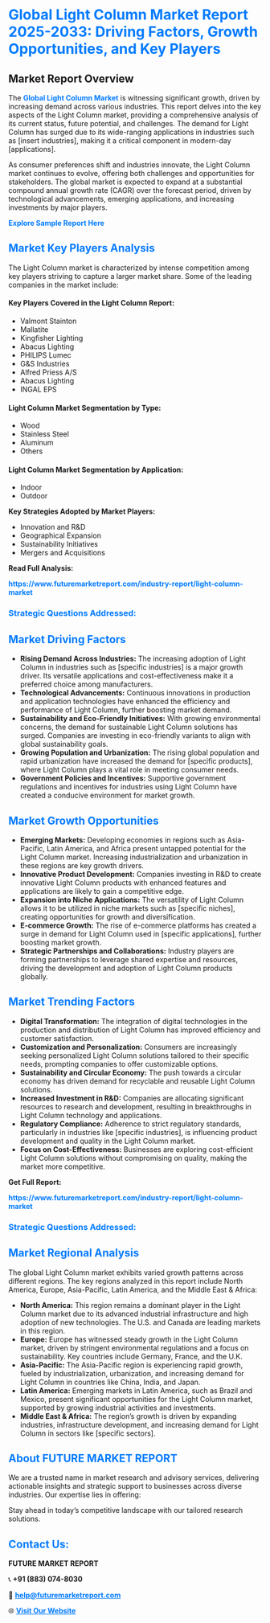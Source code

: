 <h1 style="color: #007BFF;">Global Light Column Market Report 2025-2033: Driving Factors, Growth Opportunities, and Key Players</h1>

<section id="overview">
<h2>Market Report Overview</h2>
<p>The <a href="https://www.futuremarketreport.com/industry-report/light-column-market" style="color: #007BFF; text-decoration: none;"><strong>Global Light Column Market</strong></a> is witnessing significant growth, driven by increasing demand across various industries. This report delves into the key aspects of the Light Column market, providing a comprehensive analysis of its current status, future potential, and challenges. The demand for Light Column has surged due to its wide-ranging applications in industries such as [insert industries], making it a critical component in modern-day [applications].</p>
<p>As consumer preferences shift and industries innovate, the Light Column market continues to evolve, offering both challenges and opportunities for stakeholders. The global market is expected to expand at a substantial compound annual growth rate (CAGR) over the forecast period, driven by technological advancements, emerging applications, and increasing investments by major players.</p>
</section>

<section id="overview">
<p><a href="https://www.futuremarketreport.com/request-sample/reportId=43560" style="color: #007BFF; text-decoration: none;"><strong>Explore Sample Report Here</strong></a></p>
</section>

<section id="key-players">
<h2 style="color: #007BFF;">Market Key Players Analysis</h2>
<p>The Light Column market is characterized by intense competition among key players striving to capture a larger market share. Some of the leading companies in the market include:</p>
<h4>Key Players Covered in the Light Column Report:</h4>
<ul><li>Valmont Stainton</li><li>Mallatite</li><li>Kingfisher Lighting</li><li>Abacus Lighting</li><li>PHILIPS Lumec</li><li>G&amp;S Industries</li><li>Alfred Priess A/S</li><li>Abacus Lighting</li><li>INGAL EPS</li></ul>
<h4>Light Column Market Segmentation by Type:</h4>
<ul><li>Wood</li><li>Stainless Steel</li><li>Aluminum</li><li>Others</li></ul>

<h4>Light Column Market Segmentation by Application:</h4>
<ul><li>Indoor</li><li>Outdoor</li></ul>
<p><strong>Key Strategies Adopted by Market Players:</strong></p>
<ul>
<li>Innovation and R&D</li>
<li>Geographical Expansion</li>
<li>Sustainability Initiatives</li>
<li>Mergers and Acquisitions</li>
</ul>
</section>

<section>
<p><strong>Read Full Analysis: </strong></p><a href="https://www.futuremarketreport.com/industry-report/light-column-market" style="color: #007BFF; text-decoration: none;"><strong>https://www.futuremarketreport.com/industry-report/light-column-market</strong></a>
<h3 style="color: #007BFF;">Strategic Questions Addressed:</h3>
</section>

<section id="driving-factors">
<h2 style="color: #007BFF;">Market Driving Factors</h2>
<ul>
<li><strong>Rising Demand Across Industries:</strong> The increasing adoption of Light Column in industries such as [specific industries] is a major growth driver. Its versatile applications and cost-effectiveness make it a preferred choice among manufacturers.</li>
<li><strong>Technological Advancements:</strong> Continuous innovations in production and application technologies have enhanced the efficiency and performance of Light Column, further boosting market demand.</li>
<li><strong>Sustainability and Eco-Friendly Initiatives:</strong> With growing environmental concerns, the demand for sustainable Light Column solutions has surged. Companies are investing in eco-friendly variants to align with global sustainability goals.</li>
<li><strong>Growing Population and Urbanization:</strong> The rising global population and rapid urbanization have increased the demand for [specific products], where Light Column plays a vital role in meeting consumer needs.</li>
<li><strong>Government Policies and Incentives:</strong> Supportive government regulations and incentives for industries using Light Column have created a conducive environment for market growth.</li>
</ul>
</section>

<section id="growth-opportunities">
<h2 style="color: #007BFF;">Market Growth Opportunities</h2>
<ul>
<li><strong>Emerging Markets:</strong> Developing economies in regions such as Asia-Pacific, Latin America, and Africa present untapped potential for the Light Column market. Increasing industrialization and urbanization in these regions are key growth drivers.</li>
<li><strong>Innovative Product Development:</strong> Companies investing in R&D to create innovative Light Column products with enhanced features and applications are likely to gain a competitive edge.</li>
<li><strong>Expansion into Niche Applications:</strong> The versatility of Light Column allows it to be utilized in niche markets such as [specific niches], creating opportunities for growth and diversification.</li>
<li><strong>E-commerce Growth:</strong> The rise of e-commerce platforms has created a surge in demand for Light Column used in [specific applications], further boosting market growth.</li>
<li><strong>Strategic Partnerships and Collaborations:</strong> Industry players are forming partnerships to leverage shared expertise and resources, driving the development and adoption of Light Column products globally.</li>
</ul>
</section>

<section id="trending-factors">
<h2 style="color: #007BFF;">Market Trending Factors</h2>
<ul>
<li><strong>Digital Transformation:</strong> The integration of digital technologies in the production and distribution of Light Column has improved efficiency and customer satisfaction.</li>
<li><strong>Customization and Personalization:</strong> Consumers are increasingly seeking personalized Light Column solutions tailored to their specific needs, prompting companies to offer customizable options.</li>
<li><strong>Sustainability and Circular Economy:</strong> The push towards a circular economy has driven demand for recyclable and reusable Light Column solutions.</li>
<li><strong>Increased Investment in R&D:</strong> Companies are allocating significant resources to research and development, resulting in breakthroughs in Light Column technology and applications.</li>
<li><strong>Regulatory Compliance:</strong> Adherence to strict regulatory standards, particularly in industries like [specific industries], is influencing product development and quality in the Light Column market.</li>
<li><strong>Focus on Cost-Effectiveness:</strong> Businesses are exploring cost-efficient Light Column solutions without compromising on quality, making the market more competitive.</li>
</ul>
</section>

<section>
<p><strong>Get Full Report: </strong></p><a href="https://www.futuremarketreport.com/industry-report/light-column-market" style="color: #007BFF; text-decoration: none;"><strong>https://www.futuremarketreport.com/industry-report/light-column-market</strong></a>
<h3 style="color: #007BFF;">Strategic Questions Addressed:</h3>
</section>


<section id="regional-analysis">
<h2 style="color: #007BFF;">Market Regional Analysis</h2>
<p>The global Light Column market exhibits varied growth patterns across different regions. The key regions analyzed in this report include North America, Europe, Asia-Pacific, Latin America, and the Middle East & Africa:</p>
<ul>
<li><strong>North America:</strong> This region remains a dominant player in the Light Column market due to its advanced industrial infrastructure and high adoption of new technologies. The U.S. and Canada are leading markets in this region.</li>
<li><strong>Europe:</strong> Europe has witnessed steady growth in the Light Column market, driven by stringent environmental regulations and a focus on sustainability. Key countries include Germany, France, and the U.K.</li>
<li><strong>Asia-Pacific:</strong> The Asia-Pacific region is experiencing rapid growth, fueled by industrialization, urbanization, and increasing demand for Light Column in countries like China, India, and Japan.</li>
<li><strong>Latin America:</strong> Emerging markets in Latin America, such as Brazil and Mexico, present significant opportunities for the Light Column market, supported by growing industrial activities and investments.</li>
<li><strong>Middle East & Africa:</strong> The region’s growth is driven by expanding industries, infrastructure development, and increasing demand for Light Column in sectors like [specific sectors].</li>
</ul>
</section>

<footer>
<h2 style="color: #007BFF;">About FUTURE MARKET REPORT</h2>
<p>We are a trusted name in market research and advisory services, delivering actionable insights and strategic support to businesses across diverse industries. Our expertise lies in offering:</p>

<p>Stay ahead in today’s competitive landscape with our tailored research solutions.</p>

<h2 style="color: #007BFF;">Contact Us:</h2>
<p><strong>FUTURE MARKET REPORT</strong></p>
<p>📞 <strong>+91 (883) 074-8030</strong></p>
<p>📧 <strong><a href="mailto:help@futuremarketreport.com" style="color: #007BFF;">help@futuremarketreport.com</a></strong></p>
<p>🌐 <strong><a href="https://www.futuremarketreport.com/" style="color: #007BFF;">Visit Our Website</a></strong></p>
</footer>